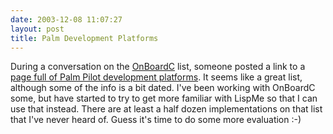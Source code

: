 ```yaml
---
date: 2003-12-08 11:07:27
layout: post
title: Palm Development Platforms
---
```


During a conversation on the [OnBoardC](http://onboardc.sf.net) list, someone posted a link to a [page full of Palm Pilot development platforms](http://www.winikoff.net/palm/dev.html). It seems like a great list, although some of the info is a bit dated. I've been working with OnBoardC some, but have started to try to get more familiar with LispMe so that I can use that instead. There are at least a half dozen implementations on that list that I've never heard of. Guess it's time to do some more evaluation :-)

